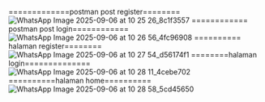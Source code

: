 =============postman post register========
![WhatsApp Image 2025-09-06 at 10 25 26_8c1f3557](https://github.com/user-attachments/assets/9f15dd1f-cac6-4cc6-9174-9015415dead1)
============ postman post login============
![WhatsApp Image 2025-09-06 at 10 26 56_4fc96908](https://github.com/user-attachments/assets/7faced53-3774-4ca7-ae72-a91a5894544b)
========== halaman register========
![WhatsApp Image 2025-09-06 at 10 27 54_d56174f1](https://github.com/user-attachments/assets/720377c5-66b3-4f26-bc70-bd1cdfefbccc)
========halaman login==============
![WhatsApp Image 2025-09-06 at 10 28 11_4cebe702](https://github.com/user-attachments/assets/be65f20d-04a5-4541-a95a-8a87fc19181d)
==========halaman home==========
![WhatsApp Image 2025-09-06 at 10 28 58_5cd45650](https://github.com/user-attachments/assets/20ffd5ea-b86a-4687-8a52-e8bca521d70e)
